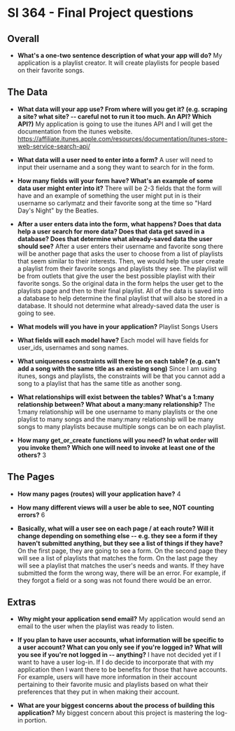 # SI 364 - Final Project questions

## Overall

* **What's a one-two sentence description of what your app will do?**
My application is a playlist creator.  It will create playlists for people based on their favorite songs.  

## The Data

* **What data will your app use? From where will you get it? (e.g. scraping a site? what site? -- careful not to run it too much. An API? Which API?)**
My application is going to use the itunes API and I will get the documentation from the itunes website.  https://affiliate.itunes.apple.com/resources/documentation/itunes-store-web-service-search-api/

* **What data will a user need to enter into a form?**
A user will need to input their username and a song they want to search for in the form. 

* **How many fields will your form have? What's an example of some data user might enter into it?**
There will be 2-3 fields that the form will have and an example of something the user might put in is their username so carlymatz and their favorite song at the time so "Hard Day's Night" by the Beatles. 


* **After a user enters data into the form, what happens? Does that data help a user search for more data? Does that data get saved in a database? Does that determine what already-saved data the user should see?**
After a user enters their username and favorite song there will be another page that asks the user to choose from a list of playlists that seem similar to their interests.  Then, we would help the user create a playlist from their favorite songs and playlists they see.  The playlist will be from outlets that give the user the best possible playlist with their favorite songs. So the original data in the form helps the user get to the playlists page and then to their final playlist. All of the data is saved into a database to help determine the final playlist that will also be stored in a database. It should not determine what already-saved data the user is going to see. 

* **What models will you have in your application?**
Playlist
Songs 
Users

* **What fields will each model have?**
Each model will have fields for user_ids, usernames and song names. 

* **What uniqueness constraints will there be on each table? (e.g. can't add a song with the same title as an existing song)**
Since I am using itunes, songs and playlists, the constraints will be that you cannot add a song to a playlist that has the same title as another song.

* **What relationships will exist between the tables? What's a 1:many relationship between? What about a many:many relationship?**
The 1:many relationship will be one username to many playlists or the one playlist to many songs and the many:many relationship will be many songs to many playlists because multiple songs can be on each playlist. 

* **How many get_or_create functions will you need? In what order will you invoke them? Which one will need to invoke at least one of the others?**
3 

## The Pages

* **How many pages (routes) will your application have?**
4

* **How many different views will a user be able to see, NOT counting errors?**
6

* **Basically, what will a user see on each page / at each route? Will it change depending on something else -- e.g. they see a form if they haven't submitted anything, but they see a list of things if they have?**
On the first page, they are going to see a form.  On the second page they will see a list of playlists that matches the form.  On the last page they will see a playlist that matches the user's needs and wants.  If they have submitted the form the wrong way, there will be an error.  For example, if they forgot a field or a song was not found there would be an error.  

## Extras

* **Why might your application send email?**
My application would send an email to the user when the playlist was ready to listen. 

* **If you plan to have user accounts, what information will be specific to a user account? What can you only see if you're logged in? What will you see if you're not logged in -- anything?**
I have not decided yet if I want to have a user log-in. If I do decide to incorporate that with my application then I want there to be benefits for those that have accounts.  For example, users will have more information in their account pertaining to their favorite music and playlists based on what their preferences that they put in when making their account. 

* **What are your biggest concerns about the process of building this application?**
My biggest concern about this project is mastering the log-in portion.  



